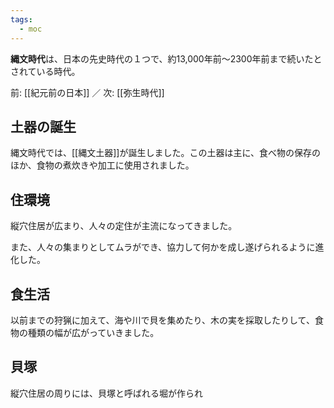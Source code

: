 ```yaml
---
tags:
  - moc
---
```

**縄文時代**は、日本の先史時代の１つで、約13,000年前〜2300年前まで続いたとされている時代。

前: [[紀元前の日本]] ／ 次: [[弥生時代]]

## 土器の誕生
縄文時代では、[[縄文土器]]が誕生しました。この土器は主に、食べ物の保存のほか、食物の煮炊きや加工に使用されました。

## 住環境
縦穴住居が広まり、人々の定住が主流になってきました。

また、人々の集まりとしてムラができ、協力して何かを成し遂げられるように進化した。

## 食生活
以前までの狩猟に加えて、海や川で貝を集めたり、木の実を採取したりして、食物の種類の幅が広がっていきました。

## 貝塚
縦穴住居の周りには、貝塚と呼ばれる堀が作られ